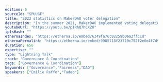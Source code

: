 ```yaml
---
edition: 6
sourceId: "SPUUGF"
title: "2022 statistics on MakerDAO voter delegation"
description: "In the summer 2021, MakerDAO implemented voting delegation. How does it work and how did it affect their governance?"
youtubeUrl: "https://youtu.be/pIRhQ7hCXZ8"
ipfsHash: ""
ethernaIndex: "https://etherna.io/embed/6349fa76c02259b06a2ffccd"
ethernaPermalink: "https://etherna.io/embed/9985718f23719c752f2e0e4f7d94daf311484613f04ddacd299bf491563649ca"
duration: 656
expertise: ""
type: "Lightning Talk"
track: "Governance & Coordination"
tags: ["Governance & Coordination"]
keywords: ["Governance","Fairness","DAO"]
speakers: ["Emilie Raffo","Tadeo"]
---
```

